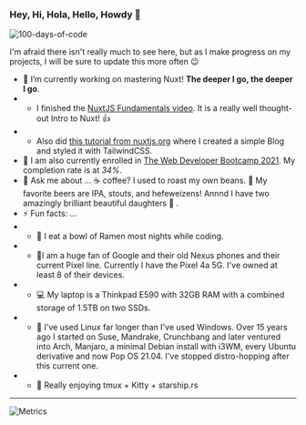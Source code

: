 ### Hey, Hi, Hola, Hello, Howdy 👋

<!--
**OrganizedFellow/OrganizedFellow** is a ✨ _special_ ✨ repository because its `README.md` (this file) appears on your GitHub profile.

Here are some ideas to get you started:

- 🔭 I’m currently working on ...
- 🌱 I’m currently learning ...
- 👯 I’m looking to collaborate on ...
- 🤔 I’m looking for help with ...
- 💬 Ask me about ...
- 📫 How to reach me: ...
- 😄 Pronouns: ...
- ⚡ Fun fact: ...
-->

![100-days-of-code](https://socialify.git.ci/OrganizedFellow/100-days-of-code/image?font=Source%20Code%20Pro&language=1&owner=1&pattern=Signal&stargazers=1&theme=Dark)

I'm afraid there isn't really much to see here, but as I make progress on my projects, I will be sure to update this more often 😉

- 🔭 I’m currently working on mastering Nuxt! **The deeper I go, the deeper I go**.
- - I finished the [NuxtJS Fundamentals video](https://vueschool.io/courses/). It is a really well thought-out Intro to Nuxt! 👍
- - Also did [this tutorial from nuxtjs.org](https://nuxtjs.org/tutorials/creating-blog-with-nuxt-content/) where I created a simple Blog and styled it with TailwindCSS.
- 🌱 I am also currently enrolled in [The Web Developer Bootcamp 2021](https://www.udemy.com/course/the-web-developer-bootcamp/). My completion rate is at _34%_.
- 💬 Ask me about ... ☕ coffee? I used to roast my own beans. 🍺 My favorite beers are IPA, stouts, and hefeweizens! Annnd I have two amazingly brilliant beautiful daughters 💑 .
- ⚡ Fun facts: ...
- - 🍜 I eat a bowl of Ramen most nights while coding.
- - 📱I am a huge fan of Google and their old Nexus phones and their current Pixel line. Currently I have the Pixel 4a 5G. I've owned at least 8 of their devices.
- - 💻 My laptop is a Thinkpad E590 with 32GB RAM with a combined storage of 1.5TB on two SSDs.
- - 🐧 I've used Linux far longer than I've used Windows. Over 15 years ago I started on Suse, Mandrake, Crunchbang and later ventured into Arch, Manjaro, a minimal Debian install with i3WM, every Ubuntu derivative and now Pop OS 21.04. I've stopped distro-hopping after this current one.
- - 🥇 Really enjoying tmux + Kitty + starship.rs

---

![Metrics](https://github.com/jjaimealeman/jjaimealeman/blob/main/github-metrics.svg)
